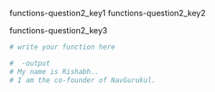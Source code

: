 functions-question2_key1
functions-question2_key2


functions-question2_key3


```python 
# write your function here

#  -output 
# My name is Rishabh..
# I am the co-founder of NavGurukul.
```